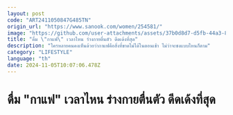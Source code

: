 ```yaml
---
layout: post
code: "ART2411050847G485TN"
origin_url: "https://www.sanook.com/women/254581/"
image: "https://github.com/user-attachments/assets/37b0d8d7-d5fb-44a3-8fdb-363c0643dead"
title: "ดื่ม \"กาแฟ\" เวลาไหน ร่างกายตื่นตัว ดีดเด้งที่สุด"
description: "ใครหลายคนคงเห็นด้วยว่ากาแฟคือสิ่งที่ขาดไม่ได้ในตอนเช้า ไม่ว่าจะชงแบบไหนก็ตาม"
category: "LIFESTYLE"
language: "th"
date: 2024-11-05T10:07:06.478Z
---
```


# ดื่ม "กาแฟ" เวลาไหน ร่างกายตื่นตัว ดีดเด้งที่สุด